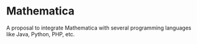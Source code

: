 # Mathematica
A proposal to integrate Mathematica with several programming languages like Java, Python, PHP, etc.
